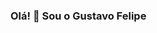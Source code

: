 ### Olá! 👋 Sou o Gustavo Felipe

<!--
**Gustavofrb/Gustavofrb** is a ✨ _special_ ✨ repository because its `README.md` (this file) appears on your GitHub profile.

Here are some ideas to get you started:

- 🔭 Trabalho com Front-end
- 🌱 Estudando Angular/Typescript
- 📫 Contact-me no email: gustavofrbjp@hotmail.com
